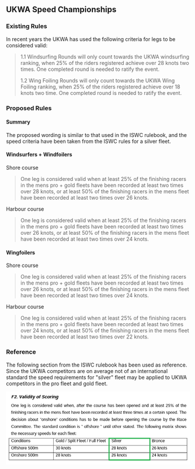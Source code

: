 ## UKWA Speed Championships

### Existing Rules

In recent years the UKWA has used the following criteria for legs to be considered valid:

> 1.1 Windsurfing Rounds will only count towards the UKWA windsurfing ranking, when 25% of the riders registered achieve over 28 knots two times. One completed round is needed to ratify the event.
>
> 1.2 Wing Foiling Rounds will only count towards the UKWA Wing Foiling ranking, when 25% of the riders registered achieve over 18 knots two time. One completed round is needed to ratify the event.



### Proposed Rules

#### Summary

The proposed wording is similar to that used in the ISWC rulebook, and the speed criteria have been taken from the ISWC rules for a silver fleet.




#### Windsurfers + Windfoilers

Shore course

> One leg is considered valid when at least 25% of the finishing racers in the mens pro + gold fleets have been recorded at least two times over 28 knots, or at least 50% of the finishing racers in the mens fleet have been recorded at least two times over 26 knots.

Harbour course

> One leg is considered valid when at least 25% of the finishing racers in the mens pro + gold fleets have been recorded at least two times over 26 knots, or at least 50% of the finishing racers in the mens fleet have been recorded at least two times over 24 knots.



#### Wingfoilers

Shore course

> One leg is considered valid when at least 25% of the finishing racers in the mens pro + gold fleets have been recorded at least two times over 26 knots, or at least 50% of the finishing racers in the mens fleet have been recorded at least two times over 24 knots.

Harbour course

> One leg is considered valid when at least 25% of the finishing racers in the mens pro + gold fleets have been recorded at least two times over 24 knots, or at least 50% of the finishing racers in the mens fleet have been recorded at least two times over 22 knots.



### Reference

The following section from the ISWC rulebook has been used as reference. Since the UKWA competitors are on average not of an international standard the speed requirements for "silver" fleet may be applied to UKWA competitors in the pro fleet and gold fleet.

![ISWC](iswc.png)
